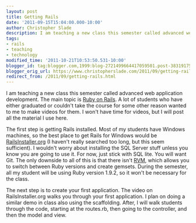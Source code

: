 ```yaml
---
layout: post
title: Getting Rails
date: '2011-09-15T15:04:00.000-10:00'
author: Christopher Slade
description: I am teaching a new class this semester called advanced web application development. The main topic is Ruby on Rails.  A lot of students who have either graduated or couldn't take the course for some other reason wanted to me to make videos for them.  I won't have time for videos, but I will post all the material I use here.
tags:
- rails
- teaching
- technology
modified_time: '2011-10-21T10:53:50.531-10:00'
blogger_id: tag:blogger.com,1999:blog-2721499664417059501.post-3831917563840438774
blogger_orig_url: https://www.christopherslade.com/2011/09/getting-rails.html
redirect_from: /2011/09/getting-rails.html
---
```


I am teaching a new class this semester called advanced web application development. The main topic is [Ruby on Rails](http://rubyonrails.org).  A lot of students who have either graduated or couldn't take the course for some other reason wanted to me to make videos for them.  I won't have time for videos, but I will post all the material I use here.

The first step is getting Rails installed.  Most of my students have Windows machines, so the best place to get Rails for Windows would be [RailsInstaller.org](http://railsinstaller.org) (I haven't really searched too long, but this seem sufficient).  I wouldn't worry about installing the SQL Server stuff unless you know you are going to use it.  For now, just stick with SQL lite.  You will want Git.  The only downside to all of this is that there isn't [RVM](http://beginrescueend.com/), which allows you to switch between Ruby versions and create gemsets.  During the semester, all my student will be using Ruby version 1.9.2, so it won't be necessary for the class.

The next step is to create your first application.  The video on RailsInstaller.org walks you through your first application.  I plan on doing a similar demo in class also using the scaffolding.  After, I will walk students through the code, starting at the routes.rb, then going to the controller, and then the model and view.
